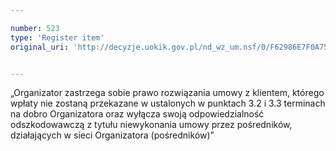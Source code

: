 ```yaml
---

number: 523
type: 'Register item'
original_uri: 'http://decyzje.uokik.gov.pl/nd_wz_um.nsf/0/F62986E7F0A7512BC12572DD003295B7?OpenDocument'


---
```


„Organizator zastrzega sobie prawo rozwiązania umowy z klientem, którego wpłaty nie zostaną przekazane w ustalonych w punktach 3.2 i 3.3 terminach na dobro Organizatora oraz wyłącza swoją odpowiedzialność odszkodowawczą z tytułu niewykonania umowy przez pośredników, działających w sieci Organizatora (pośredników)”
